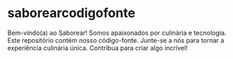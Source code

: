# saborearcodigofonte
Bem-vindo(a) ao Saborear! Somos apaixonados por culinária e tecnologia. Este repositório contém nosso código-fonte. Junte-se a nós para tornar a experiência culinária única. Contribua para criar algo incrível!
